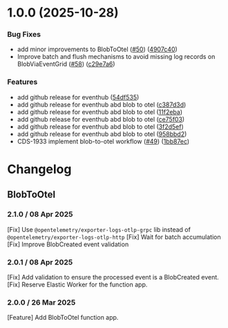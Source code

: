 # 1.0.0 (2025-10-28)


### Bug Fixes

* add minor improvements to BlobToOtel ([#50](https://github.com/coralogix/coralogix-azure-serverless/issues/50)) ([4907c40](https://github.com/coralogix/coralogix-azure-serverless/commit/4907c40d608b2f0203e7dd37cecb6fa327f62289))
* Improve batch and flush mechanisms to avoid missing log records on BlobViaEventGrid ([#58](https://github.com/coralogix/coralogix-azure-serverless/issues/58)) ([c29e7a6](https://github.com/coralogix/coralogix-azure-serverless/commit/c29e7a624181bb6ed954ae9808360f752abc0be2))


### Features

* add github release for eventhub ([54df535](https://github.com/coralogix/coralogix-azure-serverless/commit/54df535f5e7c31e15de2500f2415b850da388330))
* add github release for eventhub abd blob to otel ([c387d3d](https://github.com/coralogix/coralogix-azure-serverless/commit/c387d3d64a510c4e8552be5b56bc63936f146fd6))
* add github release for eventhub abd blob to otel ([11f2eba](https://github.com/coralogix/coralogix-azure-serverless/commit/11f2eba0ff89ae5eb44e6cd3fb65199747ad5da5))
* add github release for eventhub abd blob to otel ([ce75f03](https://github.com/coralogix/coralogix-azure-serverless/commit/ce75f03e85587707c4469835ef9ea16452c8eaf2))
* add github release for eventhub abd blob to otel ([3f2d5ef](https://github.com/coralogix/coralogix-azure-serverless/commit/3f2d5effefaf06f45a44ac37a6d6b84453fc6ace))
* add github release for eventhub abd blob to otel ([958bbd2](https://github.com/coralogix/coralogix-azure-serverless/commit/958bbd22c4d632345a18a3fe2b5916b10c343d0d))
* CDS-1933 implement blob-to-otel workflow ([#49](https://github.com/coralogix/coralogix-azure-serverless/issues/49)) ([1bb87ec](https://github.com/coralogix/coralogix-azure-serverless/commit/1bb87ecccb67d4903b224bf3f87ae1ccb56b91fe))

# Changelog

## BlobToOtel
<!-- To add a new entry write: -->
<!-- ### version / full date -->
<!-- * [Update/Bug fix] message that describes the changes that you apply -->

### 2.1.0 / 08 Apr 2025
[Fix] Use `@opentelemetry/exporter-logs-otlp-grpc` lib instead of `@opentelemetry/exporter-logs-otlp-http`
[Fix] Wait for batch accumulation
[Fix] Improve BlobCreated event validation

### 2.0.1 / 08 Apr 2025
[Fix] Add validation to ensure the processed event is a BlobCreated event.
[Fix] Reserve Elastic Worker for the function app.

### 2.0.0 / 26 Mar 2025
[Feature] Add BlobToOtel function app.
